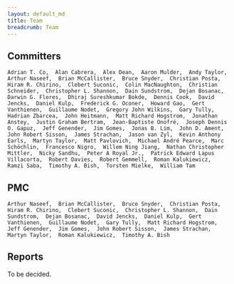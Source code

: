 ```yaml
---
layout: default_md
title: Team
breadcrumb: Team
---
```


## Committers ##

    Adrian T. Co,  Alan Cabrera,  Alex Dean,  Aaron Mulder,  Andy Taylor,  Arthur Naseef,  Brian McCallister,  Bruce Snyder,  Christian Posta,  Hiram R. Chirino,  Clebert Suconic,  Colin MacNaughton,  Christian Schneider,  Christopher L. Shannon,  Dain Sundstrom,  Dejan Bosanac,  Darwin G. Flores,  Dhiraj Sureshkumar Bokde,  Dennis Cook,  David Jencks,  Daniel Kulp,  Frederick G. Oconer,  Howard Gao,  Gert Vanthienen,  Guillaume Nodet,  Gregory John Wilkins,  Gary Tully,  Hadrian Zbarcea,  John Heitmann,  Matt Richard Hogstrom,  Jonathan Anstey,  Justin Graham Bertram,  Jean-Baptiste Onofré,  Joseph Dennis O. Gapuz,  Jeff Genender,  Jim Gomes,  Jonas B. Lim,  John D. Ament,  John Robert Sisson,  James Strachan,  Jason van Zyl,  Kevin Anthony Earls,  Martyn Taylor,  Matt Pavlovich,  Michael André Pearce,  Marc Schöchlin,  Francesco Nigro,  Willem Ning Jiang,  Nathan Christopher Mittler,  Nicky Sandhu,  Peter A Royal Jr.,  Patrick Edward Lapus Villacorta,  Robert Davies,  Robert Gemmell,  Roman Kalukiewicz,  Ramzi Saba,  Timothy A. Bish,  Torsten Mielke,  William Tam

## PMC ##

    Arthur Naseef,  Brian McCallister,  Bruce Snyder,  Christian Posta,  Hiram R. Chirino,  Clebert Suconic,  Christopher L. Shannon,  Dain Sundstrom,  Dejan Bosanac,  David Jencks,  Daniel Kulp,  Gert Vanthienen,  Guillaume Nodet,  Gary Tully,  Matt Richard Hogstrom,  Jeff Genender,  Jim Gomes,  John Robert Sisson,  James Strachan,  Martyn Taylor,  Roman Kalukiewicz,  Timothy A. Bish
    
## Reports ##

To be decided.
